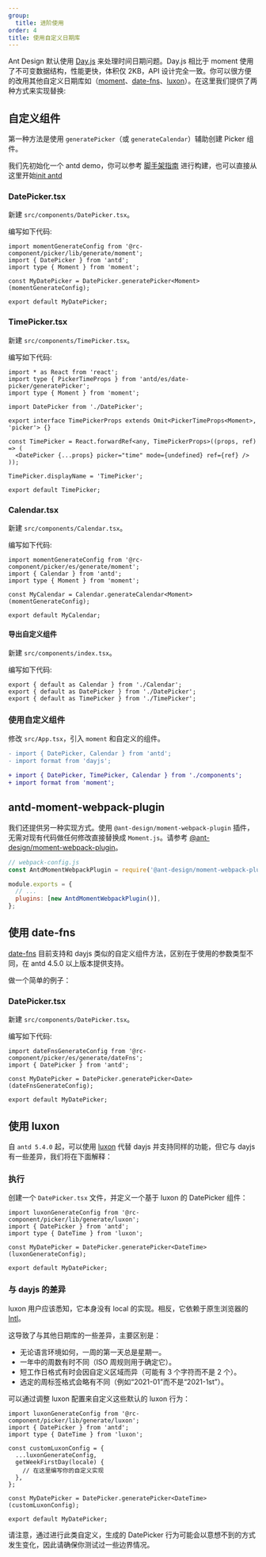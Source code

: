 ```yaml
---
group:
  title: 进阶使用
order: 4
title: 使用自定义日期库
---
```


Ant Design 默认使用 [Day.js](https://day.js.org) 来处理时间日期问题。Day.js 相比于 moment 使用了不可变数据结构，性能更快，体积仅 2KB，API 设计完全一致。你可以很方便的改用其他自定义日期库如（[moment](http://momentjs.com/)、[date-fns](https://date-fns.org)、[luxon](https://moment.github.io/luxon/)）。在这里我们提供了两种方式来实现替换:

## 自定义组件

第一种方法是使用 `generatePicker`（或 `generateCalendar`）辅助创建 Picker 组件。

我们先初始化一个 antd demo，你可以参考 [脚手架指南](https://u.ant.design/guide) 进行构建，也可以直接从这里开始[init antd](https://github.com/xiaohuoni/antd4-generate-picker/commit/47fec964e36d48bd15760f8f5abcb9655c259aa6)

### DatePicker.tsx

新建 `src/components/DatePicker.tsx`。

编写如下代码:

```tsx
import momentGenerateConfig from '@rc-component/picker/lib/generate/moment';
import { DatePicker } from 'antd';
import type { Moment } from 'moment';

const MyDatePicker = DatePicker.generatePicker<Moment>(momentGenerateConfig);

export default MyDatePicker;
```

### TimePicker.tsx

新建 `src/components/TimePicker.tsx`。

编写如下代码:

```tsx
import * as React from 'react';
import type { PickerTimeProps } from 'antd/es/date-picker/generatePicker';
import type { Moment } from 'moment';

import DatePicker from './DatePicker';

export interface TimePickerProps extends Omit<PickerTimeProps<Moment>, 'picker'> {}

const TimePicker = React.forwardRef<any, TimePickerProps>((props, ref) => (
  <DatePicker {...props} picker="time" mode={undefined} ref={ref} />
));

TimePicker.displayName = 'TimePicker';

export default TimePicker;
```

### Calendar.tsx

新建 `src/components/Calendar.tsx`。

编写如下代码:

```tsx
import momentGenerateConfig from '@rc-component/picker/es/generate/moment';
import { Calendar } from 'antd';
import type { Moment } from 'moment';

const MyCalendar = Calendar.generateCalendar<Moment>(momentGenerateConfig);

export default MyCalendar;
```

#### 导出自定义组件

新建 `src/components/index.tsx`。

编写如下代码:

```tsx
export { default as Calendar } from './Calendar';
export { default as DatePicker } from './DatePicker';
export { default as TimePicker } from './TimePicker';
```

### 使用自定义组件

修改 `src/App.tsx`，引入 `moment` 和自定义的组件。

```diff
- import { DatePicker, Calendar } from 'antd';
- import format from 'dayjs';

+ import { DatePicker, TimePicker, Calendar } from './components';
+ import format from 'moment';
```

## antd-moment-webpack-plugin

我们还提供另一种实现方式。使用 `@ant-design/moment-webpack-plugin` 插件，无需对现有代码做任何修改直接替换成 `Moment.js`。请参考 [@ant-design/moment-webpack-plugin](https://github.com/ant-design/antd-moment-webpack-plugin)。

```js
// webpack-config.js
const AntdMomentWebpackPlugin = require('@ant-design/moment-webpack-plugin');

module.exports = {
  // ...
  plugins: [new AntdMomentWebpackPlugin()],
};
```

## 使用 date-fns

[date-fns](https://date-fns.org/) 目前支持和 dayjs 类似的自定义组件方法，区别在于使用的参数类型不同，在 antd 4.5.0 以上版本提供支持。

做一个简单的例子：

### DatePicker.tsx

新建 `src/components/DatePicker.tsx`。

编写如下代码:

```tsx
import dateFnsGenerateConfig from '@rc-component/picker/es/generate/dateFns';
import { DatePicker } from 'antd';

const MyDatePicker = DatePicker.generatePicker<Date>(dateFnsGenerateConfig);

export default MyDatePicker;
```

## 使用 luxon

自 `antd 5.4.0` 起，可以使用 [luxon](https://moment.github.io/luxon/) 代替 dayjs 并支持同样的功能，但它与 dayjs 有一些差异，我们将在下面解释：

### 执行

创建一个 `DatePicker.tsx` 文件，并定义一个基于 luxon 的 DatePicker 组件：

```tsx
import luxonGenerateConfig from '@rc-component/picker/lib/generate/luxon';
import { DatePicker } from 'antd';
import type { DateTime } from 'luxon';

const MyDatePicker = DatePicker.generatePicker<DateTime>(luxonGenerateConfig);

export default MyDatePicker;
```

### 与 dayjs 的差异

luxon 用户应该悉知，它本身没有 local 的实现。相反，它依赖于原生浏览器的 [Intl](https://developer.mozilla.org/zh-CN/docs/Web/JavaScript/Reference/Global_Objects/Intl)。

这导致了与其他日期库的一些差异，主要区别是：

- 无论语言环境如何，一周的第一天总是星期一。
- 一年中的周数有时不同（ISO 周规则用于确定它）。
- 短工作日格式有时会因自定义区域而异（可能有 3 个字符而不是 2 个）。
- 选定的周标签格式会略有不同（例如“2021-01”而不是“2021-1st”）。

可以通过调整 luxon 配置来自定义这些默认的 luxon 行为：

```tsx
import luxonGenerateConfig from '@rc-component/picker/lib/generate/luxon';
import { DatePicker } from 'antd';
import type { DateTime } from 'luxon';

const customLuxonConfig = {
  ...luxonGenerateConfig,
  getWeekFirstDay(locale) {
    // 在这里编写你的自定义实现
  },
};

const MyDatePicker = DatePicker.generatePicker<DateTime>(customLuxonConfig);

export default MyDatePicker;
```

请注意，通过进行此类自定义，生成的 DatePicker 行为可能会以意想不到的方式发生变化，因此请确保你测试过一些边界情况。
